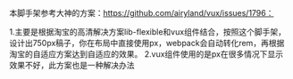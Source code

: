 本脚手架参考大神的方案：https://github.com/airyland/vux/issues/1796：

1.主要是根据淘宝的高清解决方案lib-flexible和vux组件结合，按照这个脚手架，设计出750px稿子，你在布局中直接使用px，webpack会自动转化rem，再根据淘宝的自适应方案达到自适应的效果。
2.vux组件使用的是px在很多情况下显示效果不好，此方案也是一种解决办法
